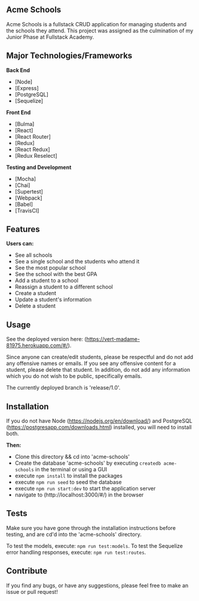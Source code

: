 ## Acme Schools

Acme Schools is a fullstack CRUD application for managing students and the schools they attend. This project was assigned as the culmination of my Junior Phase at Fullstack Academy.

## Major Technologies/Frameworks

<b>Back End</b>

- [Node]
- [Express]
- [PostgreSQL]
- [Sequelize]

<b>Front End</b>

- [Bulma]
- [React]
- [React Router]
- [Redux]
- [React Redux]
- [Redux Reselect]

<b>Testing and Development</b>

- [Mocha]
- [Chai]
- [Supertest]
- [Webpack]
- [Babel]
- [TravisCI]

## Features

<b>Users can:</b>

- See all schools
- See a single school and the students who attend it
- See the most popular school
- See the school with the best GPA
- Add a student to a school
- Reassign a student to a different school
- Create a student
- Update a student's information
- Delete a student

## Usage

See the deployed version here: (https://vert-madame-81975.herokuapp.com/#/).

Since anyone can create/edit students, please be respectful and do not add any offensive names or emails.
If you see any offensive content for a student, please delete that student. In addition, do not add any information which you do not wish to be public, specifically emails.

The currently deployed branch is 'release/1.0'.

## Installation

If you do not have Node (https://nodejs.org/en/download/) and PostgreSQL (https://postgresapp.com/downloads.html) installed, you will need to install both.

<b>Then:</b>

- Clone this directory && cd into 'acme-schools'
- Create the database 'acme-schools' by executing `createdb acme-schools` in the terminal or using a GUI
- execute `npm install` to install the packages
- execute `npm run seed` to seed the database
- execute `npm run start:dev` to start the application server
- navigate to (http://localhost:3000/#/) in the browser

## Tests

Make sure you have gone through the installation instructions before testing, and are cd'd into the 'acme-schools' directory.

To test the models, execute: `npm run test:models`.
To test the Sequelize error handling responses, execute: `npm run test:routes`.

## Contribute

If you find any bugs, or have any suggestions, please feel free to make an issue or pull request!
